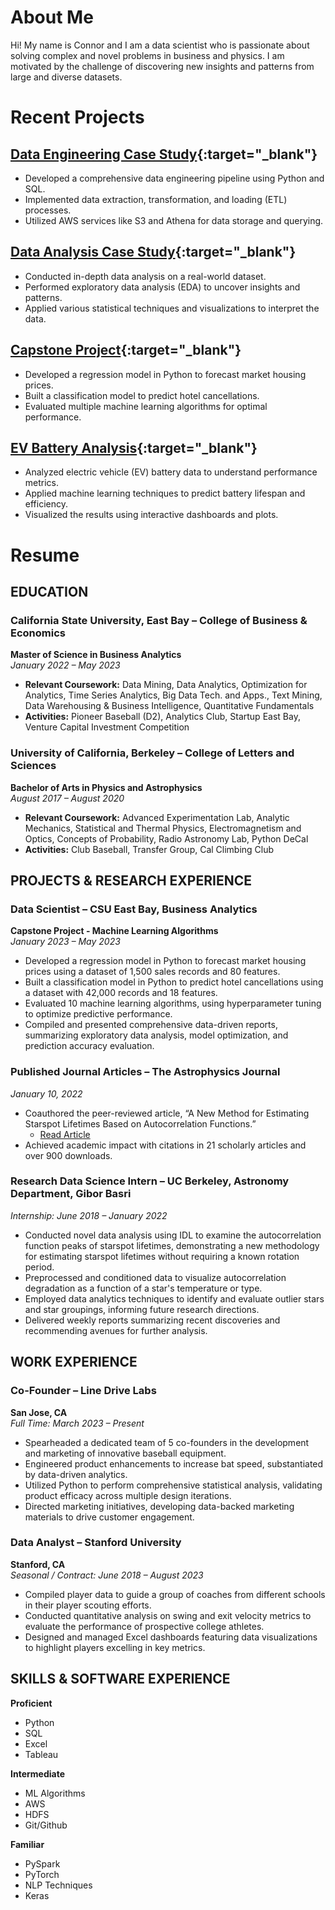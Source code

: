 # About Me
Hi! My name is Connor and I am a data scientist who is passionate about solving complex and novel problems in business and physics. I am motivated by the challenge of discovering new insights and patterns from large and diverse datasets.

# Recent Projects

## [Data Engineering Case Study](https://github.com/ConnorMcWard/Data-Engineering-Case-Study){:target="_blank"}
- Developed a comprehensive data engineering pipeline using Python and SQL.
- Implemented data extraction, transformation, and loading (ETL) processes.
- Utilized AWS services like S3 and Athena for data storage and querying.

## [Data Analysis Case Study](https://github.com/ConnorMcWard/Data-Analysis-Case-Study){:target="_blank"}
- Conducted in-depth data analysis on a real-world dataset.
- Performed exploratory data analysis (EDA) to uncover insights and patterns.
- Applied various statistical techniques and visualizations to interpret the data.

## [Capstone Project](https://github.com/ConnorMcWard/Capstone-Project){:target="_blank"}
- Developed a regression model in Python to forecast market housing prices.
- Built a classification model to predict hotel cancellations.
- Evaluated multiple machine learning algorithms for optimal performance.

## [EV Battery Analysis](https://github.com/ConnorMcWard/EV-Battery){:target="_blank"}
- Analyzed electric vehicle (EV) battery data to understand performance metrics.
- Applied machine learning techniques to predict battery lifespan and efficiency.
- Visualized the results using interactive dashboards and plots.

# Resume
## EDUCATION

### California State University, East Bay – College of Business & Economics
**Master of Science in Business Analytics**  
*January 2022 – May 2023*  
- **Relevant Coursework:** Data Mining, Data Analytics, Optimization for Analytics, Time Series Analytics, Big Data Tech. and Apps., Text Mining, Data Warehousing & Business Intelligence, Quantitative Fundamentals
- **Activities:** Pioneer Baseball (D2), Analytics Club, Startup East Bay, Venture Capital Investment Competition

### University of California, Berkeley – College of Letters and Sciences
**Bachelor of Arts in Physics and Astrophysics**  
*August 2017 – August 2020*  
- **Relevant Coursework:** Advanced Experimentation Lab, Analytic Mechanics, Statistical and Thermal Physics, Electromagnetism and Optics, Concepts of Probability, Radio Astronomy Lab, Python DeCal
- **Activities:** Club Baseball, Transfer Group, Cal Climbing Club

## PROJECTS & RESEARCH EXPERIENCE

### Data Scientist – CSU East Bay, Business Analytics
**Capstone Project - Machine Learning Algorithms**  
*January 2023 – May 2023*  
- Developed a regression model in Python to forecast market housing prices using a dataset of 1,500 sales records and 80 features.
- Built a classification model in Python to predict hotel cancellations using a dataset with 42,000 records and 18 features.
- Evaluated 10 machine learning algorithms, using hyperparameter tuning to optimize predictive performance.
- Compiled and presented comprehensive data-driven reports, summarizing exploratory data analysis, model optimization, and prediction accuracy evaluation.

### Published Journal Articles – The Astrophysics Journal
*January 10, 2022*  
- Coauthored the peer-reviewed article, “A New Method for Estimating Starspot Lifetimes Based on Autocorrelation Functions.”
  - <a href="https://iopscience.iop.org/article/10.3847/1538-4357/ac3420/pdf" target="_blank">Read Article</a>  
- Achieved academic impact with citations in 21 scholarly articles and over 900 downloads.

### Research Data Science Intern – UC Berkeley, Astronomy Department, Gibor Basri
*Internship: June 2018 – January 2022*  
- Conducted novel data analysis using IDL to examine the autocorrelation function peaks of starspot lifetimes, demonstrating a new methodology for estimating starspot lifetimes without requiring a known rotation period.
- Preprocessed and conditioned data to visualize autocorrelation degradation as a function of a star's temperature or type.
- Employed data analytics techniques to identify and evaluate outlier stars and star groupings, informing future research directions.
- Delivered weekly reports summarizing recent discoveries and recommending avenues for further analysis.

## WORK EXPERIENCE

### Co-Founder – Line Drive Labs
**San Jose, CA**  
*Full Time: March 2023 – Present*  
- Spearheaded a dedicated team of 5 co-founders in the development and marketing of innovative baseball equipment.
- Engineered product enhancements to increase bat speed, substantiated by data-driven analytics.
- Utilized Python to perform comprehensive statistical analysis, validating product efficacy across multiple design iterations.
- Directed marketing initiatives, developing data-backed marketing materials to drive customer engagement.

### Data Analyst – Stanford University
**Stanford, CA**  
*Seasonal / Contract: June 2018 – August 2023*  
- Compiled player data to guide a group of coaches from different schools in their player scouting efforts.
- Conducted quantitative analysis on swing and exit velocity metrics to evaluate the performance of prospective college athletes.
- Designed and managed Excel dashboards featuring data visualizations to highlight players excelling in key metrics.

## SKILLS & SOFTWARE EXPERIENCE

**Proficient**
- Python
- SQL
- Excel
- Tableau

**Intermediate**
- ML Algorithms
- AWS
- HDFS
- Git/Github

**Familiar**
- PySpark
- PyTorch
- NLP Techniques
- Keras
